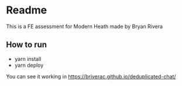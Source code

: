# Readme
This is a FE assessment for Modern Heath made by Bryan Rivera

## How to run
* yarn install
* yarn deploy

You can see it working in https://briverac.github.io/deduplicated-chat/
